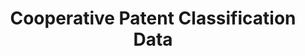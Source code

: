 ---
layout: default
bigquery: https://console.cloud.google.com/bigquery?p=patents-public-data&d=cpc&page=dataset
citation: '“Cooperative Patent Classification” by the EPO and USPTO, for public use. '
contributors: EPO, USPTO
cost: None
description: Cooperative Patent Classification Data contains the scheme and definitions
  of the Cooperative Patent Classification system for classifying patent documents.
  The CPC is the result of a partnership between the EPO and the USPTO in their joint
  effort to develop a common, internationally compatible classification system for
  technical documents, in particular patent publications, which will be used by both
  offices in the patent granting process
documentation: https://www.cooperativepatentclassification.org/cpcSchemeAndDefinitions
last_edit: 04/06/2022, 03:38:29
location: https://www.cooperativepatentclassification.org/index
maintained_by: USPTO, EPO
schema_fields:
- additional_only
- ipcConcordant
- application_references
- limitingReferences
- not_allocatable
- residualReferences
- dateRevised
- residual_references
- limiting_references
- informativeReferences
- breakdown_code
- synonyms
- parents
- titlePart
- definition
- informative_references
- symbol
- breakdownCode
- sizeCache
- title_part
- childGroups
- applicationReferences
- level
- glossary
- title_full
- titleFull
- child_groups
- status
- children
- ipc_concordant
- notAllocatable
- date_revised
shortname: cooperative_patent_classification
tags:
- patents
- science
title: Cooperative Patent Classification Data
uuid: 984374a7-16e9-4b35-9445-458daceb01bf
---